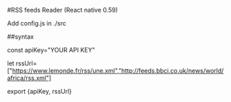 #RSS feeds Reader (React native 0.59)

Add config.js in ./src


##syntax


const apiKey="YOUR API KEY"


let rssUrl=["https://www.lemonde.fr/rss/une.xml","http://feeds.bbci.co.uk/news/world/africa/rss.xml"]

export {apiKey, rssUrl}